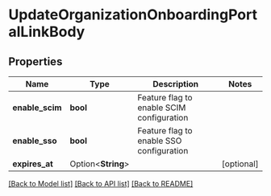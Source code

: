 # UpdateOrganizationOnboardingPortalLinkBody

## Properties

Name | Type | Description | Notes
------------ | ------------- | ------------- | -------------
**enable_scim** | **bool** | Feature flag to enable SCIM configuration | 
**enable_sso** | **bool** | Feature flag to enable SSO configuration | 
**expires_at** | Option<**String**> |  | [optional]

[[Back to Model list]](../README.md#documentation-for-models) [[Back to API list]](../README.md#documentation-for-api-endpoints) [[Back to README]](../README.md)


